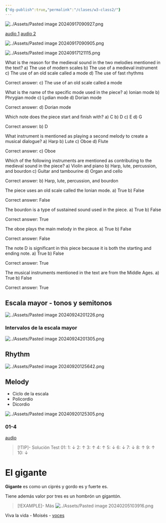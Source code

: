 ```yaml
---
{"dg-publish":true,"permalink":"/clases/w3-class2/"}
---
```



<div class="slide">

![../Assets/Pasted image 20240917090927.png](/img/user/Assets/Pasted%20image%2020240917090927.png)

</div>
<div class="slide">

[audio 1](https://aulamhe.com/mod/resource/view.php?id=33891) [audio 2](https://aulamhe.com/mod/resource/view.php?id=33892)

![../Assets/Pasted image 20240917090905.png](/img/user/Assets/Pasted%20image%2020240917090905.png)

</div>
<div class="slide">

![../Assets/Pasted image 20240917121115.png](/img/user/Assets/Pasted%20image%2020240917121115.png)

</div>
<div class="slide">

What is the reason for the medieval sound in the two melodies mentioned in the text?
a) The use of modern scales
b) The use of a medieval instrument
c) The use of an old scale called a mode
d) The use of fast rhythms

</div>
<div class="slide">

Correct answer: c) The use of an old scale called a mode

</div>

<div class="slide">

What is the name of the specific mode used in the piece?
a) Ionian mode
b) Phrygian mode
c) Lydian mode
d) Dorian mode

</div>
<div class="slide">

Correct answer: d) Dorian mode

</div>

<div class="slide">

Which note does the piece start and finish with?
a) C
b) D
c) E
d) G

</div>
<div class="slide">

Correct answer: b) D

</div>

<div class="slide">

What instrument is mentioned as playing a second melody to create a musical dialogue?
a) Harp
b) Lute
c) Oboe
d) Flute

</div>
<div class="slide">

Correct answer: c) Oboe

</div>

<div class="slide">

Which of the following instruments are mentioned as contributing to the medieval sound in the piece?
a) Violin and piano
b) Harp, lute, percussion, and bourdon
c) Guitar and tambourine
d) Organ and cello

</div>
<div class="slide">

Correct answer: b) Harp, lute, percussion, and bourdon

</div>

<div class="slide">

The piece uses an old scale called the Ionian mode.
a) True
b) False

</div>
<div class="slide">

Correct answer: False

</div>

<div class="slide">

The bourdon is a type of sustained sound used in the piece.
a) True
b) False

</div>
<div class="slide">

Correct answer: True

</div>

<div class="slide">

The oboe plays the main melody in the piece.
a) True
b) False

</div>
<div class="slide">

Correct answer: False

</div>

<div class="slide">

The note D is significant in this piece because it is both the starting and ending note.
a) True
b) False

</div>
<div class="slide">

Correct answer: True

</div>

<div class="slide">

The musical instruments mentioned in the text are from the Middle Ages.
a) True
b) False

</div>
<div class="slide">

Correct answer: True

</div>
<div class="slide">

## Escala mayor - tonos y semitonos

![../Assets/Pasted image 20240924201226.png](/img/user/Assets/Pasted%20image%2020240924201226.png)

</div>
<div class="slide">

### Intervalos de la escala mayor

![../Assets/Pasted image 20240924201305.png](/img/user/Assets/Pasted%20image%2020240924201305.png)

</div>
<div class="slide">

## Rhythm

![../Assets/Pasted image 20240920125642.png](/img/user/Assets/Pasted%20image%2020240920125642.png)

</div>
<div class="slide">

## Melody

- Ciclo de la escala
- Policordio
- Dicordio

</div>
<div class="slide">

![../Assets/Pasted image 20240920125305.png](/img/user/Assets/Pasted%20image%2020240920125305.png)

</div>
<div class="slide">

### 01-4

[audio](https://drive.google.com/file/d/1vLpU3DkD4aC0Ot4Akwim1S7-fihd3ZvT/view)

> [!TIP]- Solución
>Test 01: 1: ↓   2: ↑    3: ↑    4: ↑    5: ↓    6: ↓    7: ↓    8: ↑    9: ↑    10: ↓

</div>
<div class="slide">


<div class="transclusion internal-embed is-loaded"><div class="markdown-embed">

<div class="markdown-embed-title">

# El gigante

</div>




**Gigante** es
como un ciprés
y gordo es
y fuerte es.

Tiene además
valor por tres
es un hombrón
un gigantón.

>[!EXAMPLE]- Más
>![../Assets/Pasted image 20240205103916.png](/img/user/Assets/Pasted%20image%2020240205103916.png)

</div></div>


</div>
<div class="slide">

Viva la vida - Moisés - [voces](https://crecercantando.com/partituras/201314/VivalaVidaSAT.pdf)

</div>